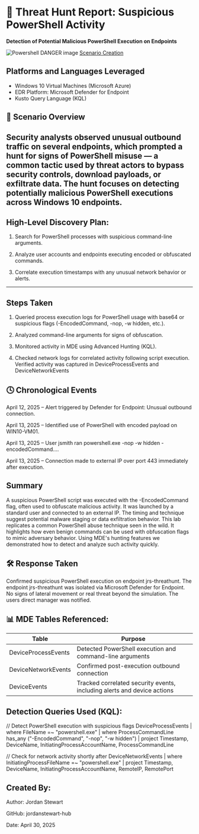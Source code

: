 # 🚨 Threat Hunt Report: Suspicious PowerShell Activity

**Detection of Potential Malicious PowerShell Execution on Endpoints**

![Powershell DANGER image](https://github.com/user-attachments/assets/5bced840-cf99-4047-a897-bc9e9afee0f9)
[Scenario Creation](https://github.com/jordanstewart-hub/threat-hunting-scenario-TOR/blob/main/threat-hunting-scenario-tor-event-creation.md) 

## Platforms and Languages Leveraged
- Windows 10 Virtual Machines (Microsoft Azure)
- EDR Platform: Microsoft Defender for Endpoint
- Kusto Query Language (KQL)


## 📘 Scenario Overview

Security analysts observed unusual outbound traffic on several endpoints, which prompted a hunt for signs of PowerShell misuse — a common tactic used by threat actors to bypass security controls, download payloads, or exfiltrate data. The hunt focuses on detecting potentially malicious PowerShell executions across Windows 10 endpoints.
---


## High-Level Discovery Plan:
1. Search for PowerShell processes with suspicious command-line arguments.

2. Analyze user accounts and endpoints executing encoded or obfuscated commands.

3. Correlate execution timestamps with any unusual network behavior or alerts.


---

## Steps Taken
1. Queried process execution logs for PowerShell usage with base64 or suspicious flags (-EncodedCommand, -nop, -w hidden, etc.).

2. Analyzed command-line arguments for signs of obfuscation.

3. Monitored activity in MDE using Advanced Hunting (KQL).

4. Checked network logs for correlated activity following script execution. Verified activity was captured in DeviceProcessEvents and DeviceNetworkEvents

## 🕓 Chronological Events
April 12, 2025 – Alert triggered by Defender for Endpoint: Unusual outbound connection.

April 13, 2025 – Identified use of PowerShell with encoded payload on WIN10-VM01.

April 13, 2025 – User jsmith ran powershell.exe -nop -w hidden -encodedCommand....

April 13, 2025 – Connection made to external IP over port 443 immediately after execution.

## Summary
A suspicious PowerShell script was executed with the -EncodedCommand flag, often used to obfuscate malicious activity. It was launched by a standard user and connected to an external IP. The timing and technique suggest potential malware staging or data exfiltration behavior. This lab replicates a common PowerShell abuse technique seen in the wild. It highlights how even benign commands can be used with obfuscation flags to mimic adversary behavior. Using MDE's hunting features we demonstrated how to detect and analyze such activity quickly.

## 🛠️ Response Taken
Confirmed suspicious PowerShell execution on endpoint jrs-threathunt. The endpoint jrs-threathunt was isolated via Microsoft Defender for Endpoint.
No signs of lateral movement or real threat beyond the simulation. The users direct manager was notified.

## 📊 MDE Tables Referenced:
| **Table**           | **Purpose**                                                             |
| ------------------- | ----------------------------------------------------------------------- |
| DeviceProcessEvents | Detected PowerShell execution and command-line arguments                |
| DeviceNetworkEvents | Confirmed post-execution outbound connection                            |
| DeviceEvents        | Tracked correlated security events, including alerts and device actions |

## Detection Queries Used (KQL):
// Detect PowerShell execution with suspicious flags
DeviceProcessEvents
| where FileName =~ "powershell.exe"
| where ProcessCommandLine has_any ("-EncodedCommand", "-nop", "-w hidden")
| project Timestamp, DeviceName, InitiatingProcessAccountName, ProcessCommandLine

// Check for network activity shortly after
DeviceNetworkEvents
| where InitiatingProcessFileName =~ "powershell.exe"
| project Timestamp, DeviceName, InitiatingProcessAccountName, RemoteIP, RemotePort



## Created By:
Author: Jordan Stewart

GitHub: jordanstewart-hub

Date: April 30, 2025


